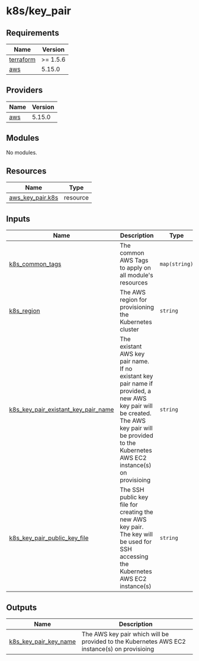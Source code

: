 <!-- BEGIN_TF_DOCS -->

# k8s/key_pair

## Requirements

| Name | Version |
|------|---------|
| <a name="requirement_terraform"></a> [terraform](#requirement\_terraform) | >= 1.5.6 |
| <a name="requirement_aws"></a> [aws](#requirement\_aws) | 5.15.0 |
## Providers

| Name | Version |
|------|---------|
| <a name="provider_aws"></a> [aws](#provider\_aws) | 5.15.0 |
## Modules

No modules.
## Resources

| Name | Type |
|------|------|
| [aws_key_pair.k8s](https://registry.terraform.io/providers/hashicorp/aws/5.15.0/docs/resources/key_pair) | resource |
## Inputs

| Name | Description | Type | Default | Required |
|------|-------------|------|---------|:--------:|
| <a name="input_k8s_common_tags"></a> [k8s\_common\_tags](#input\_k8s\_common\_tags) | The common AWS Tags to apply on all module's resources | `map(string)` | <pre>{<br>  "owner": "senjoux",<br>  "project": "lab",<br>  "stage": "dev"<br>}</pre> | no |
| <a name="input_k8s_region"></a> [k8s\_region](#input\_k8s\_region) | The AWS region for provisioning the Kubernetes cluster | `string` | n/a | yes |
| <a name="input_k8s_key_pair_existant_key_pair_name"></a> [k8s\_key\_pair\_existant\_key\_pair\_name](#input\_k8s\_key\_pair\_existant\_key\_pair\_name) | The existant AWS key pair name. If no existant key pair name if provided, a new AWS key pair will be created. The AWS key pair will be provided to the Kubernetes AWS EC2 instance(s) on provisioing | `string` | `null` | no |
| <a name="input_k8s_key_pair_public_key_file"></a> [k8s\_key\_pair\_public\_key\_file](#input\_k8s\_key\_pair\_public\_key\_file) | The SSH public key file for creating the new AWS key pair. The key will be used for SSH accessing the Kubernetes AWS EC2 instance(s) | `string` | `null` | no |
## Outputs

| Name | Description |
|------|-------------|
| <a name="output_k8s_key_pair_key_name"></a> [k8s\_key\_pair\_key\_name](#output\_k8s\_key\_pair\_key\_name) | The AWS key pair which will be provided to the Kubernetes AWS EC2 instance(s) on provisioing |

<!-- END_TF_DOCS -->